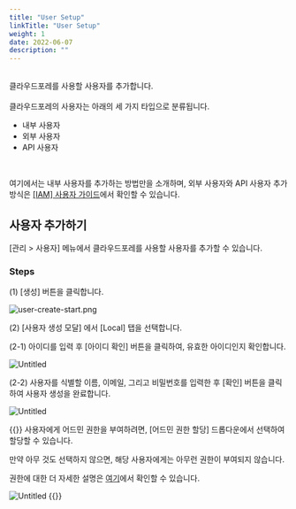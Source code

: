 ```yaml
---
title: "User Setup"
linkTitle: "User Setup"
weight: 1
date: 2022-06-07
description: ""
---
```


<br>
클라우드포레를 사용할 사용자를 추가합니다.
<br>
<br>
클라우드포레의 사용자는 아래의 세 가지 타입으로 분류됩니다.

- 내부 사용자
- 외부 사용자
- API 사용자

<br>

여기에서는 내부 사용자를 추가하는 방법만을 소개하며, 외부 사용자와 API 사용자 추가 방식은 [[IAM] 사용자 가이드](/ko/docs/guides/administration/iam-user)에서 확인할 수 있습니다.

## 사용자 추가하기
[관리 > 사용자] 메뉴에서 클라우드포레를 사용할 사용자를 추가할 수 있습니다.

### Steps

(1) [생성] 버튼을 클릭합니다.

![user-create-start.png](https://s3-us-west-2.amazonaws.com/secure.notion-static.com/3d0496d9-aaa5-48d5-b798-7920ae854ded/user-create-start.png)

(2) [사용자 생성 모달] 에서 [Local] 탭을 선택합니다. 

(2-1) 아이디를 입력 후 [아이디 확인] 버튼을 클릭하여, 유효한 아이디인지 확인합니다.

![Untitled](https://s3-us-west-2.amazonaws.com/secure.notion-static.com/b452f911-5419-4fe3-a258-039264aa0c38/Untitled.png)

(2-2) 사용자를 식별할 이름, 이메일, 그리고 비밀번호를 입력한 후 [확인] 버튼을 클릭하여 사용자 생성을 완료합니다.

![Untitled](https://s3-us-west-2.amazonaws.com/secure.notion-static.com/0901e4c5-89a2-48db-8c7a-5d62747b4264/Untitled.png)

{{<alert title="어드민 권한 할당">}}
사용자에게 어드민 권한을 부여하려면, [어드민 권한 할당] 드롭다운에서 선택하여 할당할 수 있습니다.

만약 아무 것도 선택하지 않으면, 해당 사용자에게는 아무런 권한이 부여되지 않습니다.

권한에 대한 더 자세한 설명은 [여기](/ko/docs/guides/administration/iam-role)에서 확인할 수 있습니다.

![Untitled](https://s3-us-west-2.amazonaws.com/secure.notion-static.com/6aa072dc-d22a-4b55-bae4-4589da8e9622/Untitled.png)
{{</alert>}}
